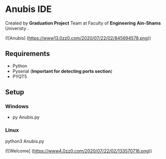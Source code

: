 # Anubis IDE
Created by **Graduation Project** Team at Faculty of **Engineering** **Ain-Shams** Univeristy .  

(![Anubis] (https://www13.0zz0.com/2020/07/22/02/845694578.png))

## Requirements 
- Python
- Pyserial (**Important for detecting ports section**)
- PYQT5

## Setup

### Windows
- py Anubis.py

### Linux
python3 Anubis.py

(![Welcome] (https://www4.0zz0.com/2020/07/22/02/133570716.png))
